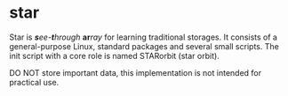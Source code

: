 # star

Star is _**s**ee-**t**hrough_ **ar**_ray_ for learning traditional storages.
It consists of a general-purpose Linux, standard packages and several small scripts.
The init script with a core role is named STARorbit (star orbit).

DO NOT store important data, this implementation is not intended for practical use.
